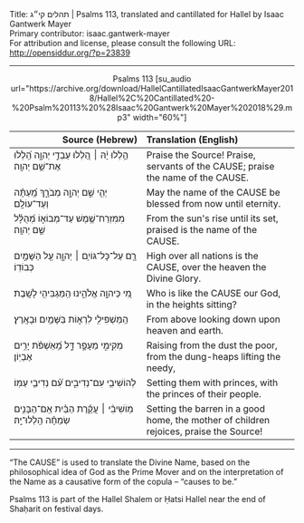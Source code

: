 <html>
<head></head>
<body>
Title: תהלים קי״ג | Psalms 113, translated and cantillated for Hallel by Isaac Gantwerk Mayer<br />
Primary contributor: isaac.gantwerk-mayer<br />
For attribution and license, please consult the following URL: <a href="http://opensiddur.org/?p=23839">http://opensiddur.org/?p=23839</a>
<p />
<hr />

<center>
Psalms 113 [su_audio url="https://archive.org/download/HallelCantillatedIsaacGantwerkMayer2018/Hallel%2C%20Cantillated%20-%20Psalm%20113%20%28Isaac%20Gantwerk%20Mayer%202018%29.mp3" width="60%"]
</center>


<table style="margin-left: auto;margin-right: auto;" class="draggable">
<thead><tr><th id="x" style="text-align: right;">Source (Hebrew)</th><th style="text-align: left;">Translation (English)</th></tr></thead>
<tbody>
<tr><td style="vertical-align:top;" width="46%">
<div class="liturgy"><span lang="he">
הַ֥לְלוּ יָ֨הּ ׀ 
הַ֭לְלוּ עַבְדֵ֣י יְהוָ֑ה 
הַֽ֝לְלוּ אֶת־שֵׁ֥ם יְהוָֽה׃
</span></div></td>
 
<td style="vertical-align:top;" width="53%">
<div class="english">
Praise the Source!
Praise, servants of the <span style="text-transform: uppercase;">Cause</span>;		
praise the name of the <span style="text-transform: uppercase;">Cause</span>.
</div></td></tr>


<tr><td style="vertical-align:top;" width="46%">
<div class="liturgy"><span lang="he">
יְהִ֤י שֵׁ֣ם יְהוָ֣ה מְבֹרָ֑ךְ 
מֵֽ֝עַתָּ֗ה וְעַד־עוֹלָֽם׃
</span></div></td>
 
<td style="vertical-align:top;" width="53%">
<div class="english">
May the name of the <span style="text-transform: uppercase;">Cause</span> be blessed
from now until eternity.
</div></td></tr>


<tr><td style="vertical-align:top;" width="46%">
<div class="liturgy"><span lang="he">
מִמִּזְרַח־שֶׁ֥מֶשׁ עַד־מְבוֹא֑וֹ 
מְ֝הֻלָּ֗ל שֵׁ֣ם יְהוָֽה׃
</span></div></td>
 
<td style="vertical-align:top;" width="53%">
<div class="english">
From the sun's rise until its set,
praised is the name of the <span style="text-transform: uppercase;">Cause</span>.
</div></td></tr>


<tr><td style="vertical-align:top;" width="46%">
<div class="liturgy"><span lang="he">
רָ֖ם עַל־כָּל־גּוֹיִ֥ם ׀ יְהוָ֑ה 
עַ֖ל הַשָּׁמַ֣יִם כְּבוֹדֽוֹ׃
</span></div></td>
 
<td style="vertical-align:top;" width="53%">
<div class="english">
High over all nations is the <span style="text-transform: uppercase;">Cause</span>,	
over the heaven the Divine Glory.
</div></td></tr>


<tr><td style="vertical-align:top;" width="46%">
<div class="liturgy"><span lang="he">
מִ֭י כַּיהוָ֣ה אֱלֹהֵ֑ינוּ 
הַֽמַּגְבִּיהִ֥י לָשָֽׁבֶת׃
</span></div></td>
 
<td style="vertical-align:top;" width="53%">
<div class="english">
Who is like the <span style="text-transform: uppercase;">Cause</span> our God,
in the heights sitting?
</div></td></tr>


<tr><td style="vertical-align:top;" width="46%">
<div class="liturgy"><span lang="he">
הַֽמַּשְׁפִּילִ֥י לִרְא֑וֹת 
בַּשָּׁמַ֥יִם וּבָאָֽרֶץ׃
</span></div></td>
 
<td style="vertical-align:top;" width="53%">
<div class="english">
From above looking down
upon heaven and earth.
</div></td></tr>


<tr><td style="vertical-align:top;" width="46%">
<div class="liturgy"><span lang="he">
מְקִֽימִ֣י מֵעָפָ֣ר דָּ֑ל 
מֵֽ֝אַשְׁפֹּ֗ת יָרִ֥ים אֶבְיֽוֹן׃
</span></div></td>
 
<td style="vertical-align:top;" width="53%">
<div class="english">
Raising from the dust the poor,
from the dung-heaps lifting the needy,
</div></td></tr>


<tr><td style="vertical-align:top;" width="46%">
<div class="liturgy"><span lang="he">
לְהוֹשִׁיבִ֥י עִם־נְדִיבִ֑ים 
עִ֝֗ם נְדִיבֵ֥י עַמּֽוֹ׃
</span></div></td>
 
<td style="vertical-align:top;" width="53%">
<div class="english">
Setting them with princes,
with the princes of their people.
</div></td></tr>


<tr><td style="vertical-align:top;" width="46%">
<div class="liturgy"><span lang="he">
מֽוֹשִׁיבִ֨י ׀ עֲקֶ֬רֶת הַבַּ֗יִת 
אֵֽם־הַבָּנִ֥ים שְׂמֵחָ֗ה 
הַֽלְלוּ־יָֽהּ׃
</span></div></td>
 
<td style="vertical-align:top;" width="53%">
<div class="english">
Setting the barren in a good home,
the mother of children rejoices,
praise the Source!
</div></td></tr>
</tbody></table>

<hr />

“The <span style="text-transform: uppercase;">Cause</span>” is used to translate the Divine Name, based on the philosophical idea of God as the Prime Mover and on the interpretation of the Name as a causative form of the copula – “causes to be.”

Psalms 113 is part of the Hallel Shalem or Ḥatsi Hallel near the end of Shaḥarit on festival days. 
</body>
</html>